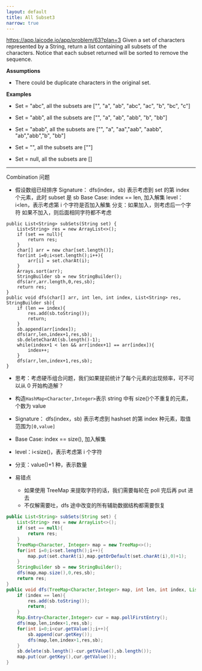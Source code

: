 ```yaml
---
layout: default
title: All Subset3
narrow: true
---
```


https://app.laicode.io/app/problem/63?plan=3
Given a set of characters represented by a String, return a list containing all subsets of the characters. Notice that each subset returned will be sorted to remove the sequence.

**Assumptions**

- There could be duplicate characters in the original set.

​**Examples**

- Set = "abc", all the subsets are ["", "a", "ab", "abc", "ac", "b", "bc", "c"]
- Set = "abb", all the subsets are ["", "a", "ab", "abb", "b", "bb"]
- Set = "abab", all the subsets are ["", "a", "aa","aab", "aabb", "ab","abb","b", "bb"]

- Set = "", all the subsets are [""]
- Set = null, all the subsets are []

---

Combination 问题

- 假设数组已经排序
  Signature： dfs(index，sb) 表示考虑到 set 的第 index 个元素，此时 subset 是 sb
  Base Case: index == len, 加入解集
  level：i<len，表示考虑第 i 个字符是否加入解集
  分支：如果加入，则考虑后一个字符
  如果不加入，则后面相同字符都不考虑

```
public List<String> subSets(String set) {
    List<String> res = new ArrayList<>();
    if (set == null){
        return res;
    }
    char[] arr = new char[set.length()];
    for(int i=0;i<set.length();i++){
        arr[i] = set.charAt(i);
    }
    Arrays.sort(arr);
    StringBuilder sb = new StringBuilder();
    dfs(arr,arr.length,0,res,sb);
    return res;
}
public void dfs(char[] arr, int len, int index, List<String> res, StringBuilder sb){
    if (len == index){
        res.add(sb.toString());
        return;
    }
    sb.append(arr[index]);
    dfs(arr,len,index+1,res,sb);
    sb.deleteCharAt(sb.length()-1);
    while(index+1 < len && arr[index+1] == arr[index]){
        index++;
    }
    dfs(arr,len,index+1,res,sb);
}
```

- 思考：考虑硬币组合问题，我们如果提前统计了每个元素的出现频率，可不可以从 0 开始构造解？
- 构造`HashMap<Character,Integer>`表示 string 中有 size()个不重复的元素，个数为 value
- Signature： dfs(index，sb) 表示考虑到 hashset 的第 index 种元素，取值范围为`[0,value]`
- Base Case: index == size(), 加入解集
- level：i<size()，表示考虑第 i 个字符
- 分支：value()+1 种，表示数量

- 易错点
  - 如果使用 TreeMap 来提取字符的话，我们需要每轮在 poll 完后再 put 进去
  - 不仅解需要吐，dfs 途中改变的所有辅助数据结构都需要恢复

```java
public List<String> subSets(String set) {
    List<String> res = new ArrayList<>();
    if (set == null){
        return res;
    }
    TreeMap<Character, Integer> map = new TreeMap<>();
    for(int i=0;i<set.length();i++){
        map.put(set.charAt(i),map.getOrDefault(set.charAt(i),0)+1);
    }
    StringBuilder sb = new StringBuilder();
    dfs(map,map.size(),0,res,sb);
    return res;
}
public void dfs(TreeMap<Character,Integer> map, int len, int index, List<String> res, StringBuilder sb){
    if (index == len){
        res.add(sb.toString());
        return;
    }
    Map.Entry<Character,Integer> cur = map.pollFirstEntry();
    dfs(map,len,index+1,res,sb);
    for(int i=0;i<cur.getValue();i++){
        sb.append(cur.getKey());
        dfs(map,len,index+1,res,sb);
    }
    sb.delete(sb.length()-cur.getValue(),sb.length());
    map.put(cur.getKey(),cur.getValue());
}
```

